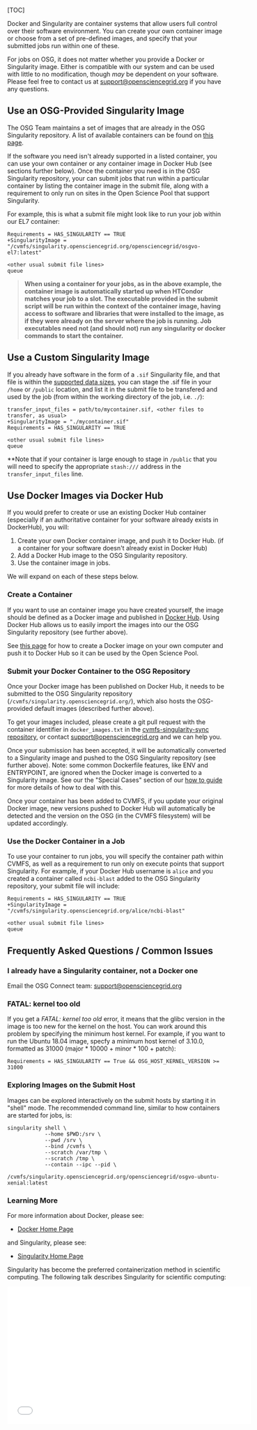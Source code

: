 [title]: - "Use Containers on the OSG"

[TOC]

Docker and Singularity are container systems that allow users full control 
over their software environment. You can create your own container image or choose from a set of pre-defined images, 
and specify that your submitted jobs run within one of these. 

For jobs on OSG, it does not matter whether you provide a Docker or Singularity 
image. Either is compatible with our system and can be used with little to 
no modification, though *may* be dependent on your software. Please
feel free to contact us at [support@opensciencegrid.org](mailto:support@opensciencegrid.org) if you have any questions. 

## Use an OSG-Provided Singularity Image

The OSG Team maintains a set of images that are already in the OSG Singularity repository. A list of available containers can be
found on [this page][container-list]. 

If the software you need isn't already supported in a listed container, you can use your 
own container or any container image in Docker Hub (see sections further below). Once the container you 
need is in the OSG Singularity repository, your can submit jobs that run within a particular container 
by listing the container image in the submit file, along with a requirement to only run on sites in the 
Open Science Pool that support Singularity.

For example, this is what a submit file might look like to run your job within our EL7 container:

    Requirements = HAS_SINGULARITY == TRUE
    +SingularityImage = "/cvmfs/singularity.opensciencegrid.org/opensciencegrid/osgvo-el7:latest"

    <other usual submit file lines>
    queue

> **When using a container for your jobs, as in the above example, the container image is automatically started up when HTCondor matches your job to a slot.  The executable provided in the submit script will be run within the context of the container image, having access to software and libraries that were installed to the image, as if they were already on the server where the job is running. Job executables need not (and should not) run any singularity or docker commands to start the container.**

## Use a Custom Singularity Image

If you already have software in the form of a `.sif` Singuilarity file, and that file
is within the [supported data sizes](https://support.opensciencegrid.org/support/solutions/articles/12000002985-overview-data-staging-and-transfer-to-jobs), you can stage the .sif file in your `/home` or `/public` 
location, and list it in the submit file to be transfered and used by 
the job (from within the working directory of the job, i.e. `./`):

    transfer_input_files = path/to/mycontainer.sif, <other files to transfer, as usual>
    +SingularityImage = "./mycontainer.sif"
    Requirements = HAS_SINGULARITY == TRUE

    <other usual submit file lines>
    queue
    
**Note that if your container is large enough to stage in `/public` that you will 
need to specify the appropriate `stash:///` address in the `transfer_input_files` line.

## Use Docker Images via Docker Hub

If you would prefer to create or use an existing Docker Hub container 
(especially if an authoritative container for your software already exists in DockerHub), you will: 

1. Create your own Docker container image, and push it to Docker Hub. (if a container for your software doesn't already exist in Docker Hub)
2. Add a Docker Hub image to the OSG Singularity repository.
3. Use the container image in jobs. 

We will expand on each of these steps below. 

### Create a Container

If you want to use an container image you have created yourself, the image
should be defined as a Docker image and published in [Docker
Hub](https://hub.docker.com/). Using Docker Hub allows us to easily import the images into
our the OSG Singularity repository (see further above). 

See [this page][container-howto] for how to create a Docker image on your own computer and 
push it to Docker Hub so it can be used by the Open Science Pool. 

### Submit your Docker Container to the OSG Repository

Once your Docker image has been published on Docker Hub, it needs to be 
submitted to the OSG Singularity repository (`/cvmfs/singularity.opensciencegrid.org/`), 
which also hosts the OSG-provided default images (described further above). 

To get your images included, please create a git pull request with the container 
identifier in `docker_images.txt` in the
[cvmfs-singularity-sync repository](https://github.com/opensciencegrid/cvmfs-singularity-sync), 
or contact
[support@opensciencegrid.org](mailto:support@opensciencegrid.org)
and we can help you.

Once your submission has been accepted, it will be automatically converted to a Singularity 
image and pushed to the OSG Singularity repository (see further above).  Note: some 
common Dockerfile features, like ENV and ENTRYPOINT, are ignored when the Docker 
image is converted to a Singularity image. See our the "Special Cases" section of our 
[how to guide][container-howto] for more details 
of how to deal with this. 

Once your container has been added to CVMFS, 
if you update your original Docker image, new versions pushed to Docker Hub will
automatically be detected and the version on the OSG (in the CVMFS filesystem)
will be updated accordingly.

### Use the Docker Container in a Job

To use your container to run jobs, you will specify the container path within CVMFS, as well as a requirement to run 
only on execute points that support Singularity. For example, if your Docker Hub username is `alice` and you created a container called 
`ncbi-blast` added to the OSG Singularity repository, your submit file will include: 
	
    Requirements = HAS_SINGULARITY == TRUE
    +SingularityImage = "/cvmfs/singularity.opensciencegrid.org/alice/ncbi-blast"

    <other usual submit file lines>
    queue



## Frequently Asked Questions / Common Issues

### I already have a Singularity container, not a Docker one

Email the OSG Connect team: support@opensciencegrid.org

### FATAL: kernel too old

If you get a *FATAL: kernel too old* error, it means that the glibc version in the
image is too new for the kernel on the host. You can work around this problem by
specifying the minimum host kernel. For example, if you want to run the Ubuntu 18.04
image, specfy a minimum host kernel of 3.10.0, formatted as 31000
(major * 10000 + minor * 100 + patch):

    Requirements = HAS_SINGULARITY == True && OSG_HOST_KERNEL_VERSION >= 31000

### Exploring Images on the Submit Host

Images can be explored interactively on the submit hosts by starting it
in "shell" mode. The recommended command line, similar to how containers
are started for jobs, is:

    singularity shell \
                --home $PWD:/srv \
                --pwd /srv \
                --bind /cvmfs \
                --scratch /var/tmp \
                --scratch /tmp \
                --contain --ipc --pid \
                /cvmfs/singularity.opensciencegrid.org/opensciencegrid/osgvo-ubuntu-xenial:latest

### Learning More

For more information about Docker, please see:

* [Docker Home Page](https://www.docker.com/)

and  Singularity, please see:

 * [Singularity Home Page](http://singularity.lbl.gov/)
 
 Singularity has become the preferred containerization method in scientific computing. The following talk describes Singularity for scientific computing:

<iframe width="560" height="315" src="//www.youtube.com/embed/DA87Ba2dpNM" frameborder="0" allowfullscreen></iframe>

[container-howto]: 12000058245
[container-list]: 12000073449
